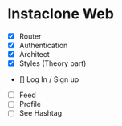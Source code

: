 # Instaclone Web

- [x] Router
- [x] Authentication
- [x] Architect
- [x] Styles
      (Theory part)

- [] Log In / Sign up
- [ ] Feed
- [ ] Profile
- [ ] See Hashtag
